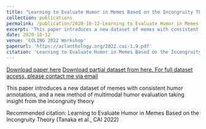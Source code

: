 ```yaml
---
title: "Learning to Evaluate Humor in Memes Based on the Incongruity Theory"
collection: publications
permalink: /publication/2020-10-12-Learning to Evaluate Humor in Memes Based on the Incongruity Theory
excerpt: 'This paper introduces a new dataset of memes with consistent humor annotations, and a new method of multimodal humor evaluation taking insight from the incongruity theory'
date: 2020-10-12
venue: 'COLING 2022 Workshop'
paperurl: 'https://aclanthology.org/2022.cai-1.9.pdf'
citation: 'Learning to Evaluate Humor in Memes Based on the Incongruity Theory (Tanaka et al., CAI 2022)'
---
```


<a href='https://aclanthology.org/2022.cai-1.9.pdf'>Download paper here</a>
<a href='https://kohtaro246.github.io/files/refined_dataset_with_url.csv)'>Download partial dataset from here. For full dataset access, please contact me via email</a> 

This paper introduces a new dataset of memes with consistent humor annotations, and a new method of multimodal humor evaluation taking insight from the incongruity theory

Recommended citation: Learning to Evaluate Humor in Memes Based on the Incongruity Theory (Tanaka et al., CAI 2022)